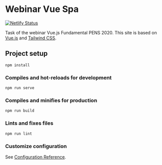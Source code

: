# Webinar Vue Spa

[![Netlify Status](https://api.netlify.com/api/v1/badges/0b09dce9-9cd7-45ff-9eca-1ab059a51ec7/deploy-status)](https://app.netlify.com/sites/webinar-vue-spa/deploys)

Task of the webinar Vue.js Fundamental PENS 2020. This site is based on [Vue.js](https://vuejs.org/) and [Tailwind CSS](https://tailwindcss.com).

## Project setup

```
npm install
```

### Compiles and hot-reloads for development

```
npm run serve
```

### Compiles and minifies for production

```
npm run build
```

### Lints and fixes files

```
npm run lint
```

### Customize configuration

See [Configuration Reference](https://cli.vuejs.org/config/).
